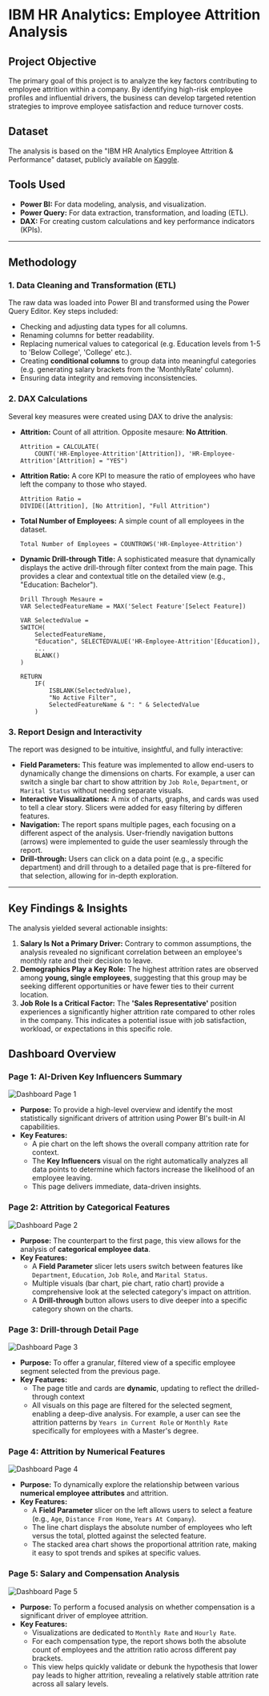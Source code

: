# IBM HR Analytics: Employee Attrition Analysis

## Project Objective
The primary goal of this project is to analyze the key factors contributing to employee attrition within a company. By identifying high-risk employee profiles and influential drivers, the business can develop targeted retention strategies to improve employee satisfaction and reduce turnover costs.

## Dataset
The analysis is based on the "IBM HR Analytics Employee Attrition & Performance" dataset, publicly available on [Kaggle](https://www.kaggle.com/datasets/pavansubhasht/ibm-hr-analytics-attrition-dataset).

## Tools Used
*   **Power BI:** For data modeling, analysis, and visualization.
*   **Power Query:** For data extraction, transformation, and loading (ETL).
*   **DAX:** For creating custom calculations and key performance indicators (KPIs).

---

## Methodology

### 1. Data Cleaning and Transformation (ETL)
The raw data was loaded into Power BI and transformed using the Power Query Editor. Key steps included:
*   Checking and adjusting data types for all columns.
*   Renaming columns for better readability.
*   Replacing numerical values to categorical (e.g. Education levels from 1-5 to 'Below College', 'College' etc.).
*   Creating **conditional columns** to group data into meaningful categories (e.g. generating salary brackets from the 'MonthlyRate' column).
*   Ensuring data integrity and removing inconsistencies.

### 2. DAX Calculations
Several key measures were created using DAX to drive the analysis:

*   **Attrition:** Count of all attrition. Opposite mesaure: **No Attrition**.

    ```dax
    Attrition = CALCULATE(
        COUNT('HR-Employee-Attrition'[Attrition]), 'HR-Employee-Attrition'[Attrition] = "YES")
    ```

*   **Attrition Ratio:** A core KPI to measure the ratio of employees who have left the company to those who stayed.
    ```dax
    Attrition Ratio = 
    DIVIDE([Attrition], [No Attrition], "Full Attrition")
    ```

*   **Total Number of Employees:** A simple count of all employees in the dataset.
    ```dax
    Total Number of Employees = COUNTROWS('HR-Employee-Attrition')
    ```

*   **Dynamic Drill-through Title:** A sophisticated measure that dynamically displays the active drill-through filter context from the main page. This provides a clear and contextual title on the detailed view (e.g., "Education: Bachelor").
    ```dax
    Drill Through Mesaure = 
    VAR SelectedFeatureName = MAX('Select Feature'[Select Feature])

    VAR SelectedValue =
    SWITCH(
        SelectedFeatureName,
        "Education", SELECTEDVALUE('HR-Employee-Attrition'[Education]),
        ...
        BLANK()
    )

    RETURN
        IF(
            ISBLANK(SelectedValue),
            "No Active Filter",
            SelectedFeatureName & ": " & SelectedValue
        )

    ```

### 3. Report Design and Interactivity
The report was designed to be intuitive, insightful, and fully interactive:

*   **Field Parameters:** This feature was implemented to allow end-users to dynamically change the dimensions on charts. For example, a user can switch a single bar chart to show attrition by `Job Role`, `Department`, or `Marital Status` without needing separate visuals.
*   **Interactive Visualizations:** A mix of charts, graphs, and cards was used to tell a clear story. Slicers were added for easy filtering by differen features.
*   **Navigation:** The report spans multiple pages, each focusing on a different aspect of the analysis. User-friendly navigation buttons (arrows) were implemented to guide the user seamlessly through the report.
*   **Drill-through:** Users can click on a data point (e.g., a specific department) and drill through to a detailed page that is pre-filtered for that selection, allowing for in-depth exploration.

---

## Key Findings & Insights

The analysis yielded several actionable insights:

1.  **Salary Is Not a Primary Driver:** Contrary to common assumptions, the analysis revealed no significant correlation between an employee's monthly rate and their decision to leave.
2.  **Demographics Play a Key Role:** The highest attrition rates are observed among **young, single employees**, suggesting that this group may be seeking different opportunities or have fewer ties to their current location.
3.  **Job Role Is a Critical Factor:** The **'Sales Representative'** position experiences a significantly higher attrition rate compared to other roles in the company. This indicates a potential issue with job satisfaction, workload, or expectations in this specific role.

## Dashboard Overview

### Page 1: AI-Driven Key Influencers Summary

![Dashboard Page 1](./images/Page1.png)

*   **Purpose:** To provide a high-level overview and identify the most statistically significant drivers of attrition using Power BI's built-in AI capabilities.
*   **Key Features:**
    *   A pie chart on the left shows the overall company attrition rate for context.
    *   The **Key Influencers** visual on the right automatically analyzes all data points to determine which factors increase the likelihood of an employee leaving.
    *   This page delivers immediate, data-driven insights.

### Page 2: Attrition by Categorical Features

![Dashboard Page 2](./images/Page2.png)

*   **Purpose:** The counterpart to the first page, this view allows for the analysis of **categorical employee data**.
*   **Key Features:**
    *   A **Field Parameter** slicer lets users switch between features like `Department`, `Education`, `Job Role`, and `Marital Status`.
    *   Multiple visuals (bar chart, pie chart, ratio chart) provide a comprehensive look at the selected category's impact on attrition.
    *   A **Drill-through** button allows users to dive deeper into a specific category shown on the charts.

### Page 3: Drill-through Detail Page

![Dashboard Page 3](./images/Page3.png)

*   **Purpose:** To offer a granular, filtered view of a specific employee segment selected from the previous page.
*   **Key Features:**
    *   The page title and cards are **dynamic**, updating to reflect the drilled-through context
    *   All visuals on this page are filtered for the selected segment, enabling a deep-dive analysis. For example, a user can see the attrition patterns by `Years in Current Role` or `Monthly Rate` specifically for employees with a Master's degree.    

### Page 4: Attrition by Numerical Features

![Dashboard Page 4](./images/Page4.png)

*   **Purpose:** To dynamically explore the relationship between various **numerical employee attributes** and attrition.
*   **Key Features:**
    *   A **Field Parameter** slicer on the left allows users to select a feature (e.g., `Age`, `Distance From Home`, `Years At Company`).
    *   The line chart displays the absolute number of employees who left versus the total, plotted against the selected feature.
    *   The stacked area chart shows the proportional attrition rate, making it easy to spot trends and spikes at specific values.

### Page 5: Salary and Compensation Analysis

![Dashboard Page 5](./images/Page5.png)

*   **Purpose:** To perform a focused analysis on whether compensation is a significant driver of employee attrition.
*   **Key Features:**
    *   Visualizations are dedicated to `Monthly Rate` and `Hourly Rate`.
    *   For each compensation type, the report shows both the absolute count of employees and the attrition ratio across different pay brackets.
    *   This view helps quickly validate or debunk the hypothesis that lower pay leads to higher attrition, revealing a relatively stable attrition rate across all salary levels.




